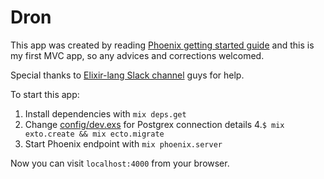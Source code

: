 # Dron


This app was created by reading [Phoenix getting started guide](http://www.phoenixframework.org/docs/overview)
and this is my first MVC app, so any advices and corrections welcomed.

Special thanks to [Elixir-lang Slack channel](https://elixir-lang.slack.com) guys for help.


To start this app:

1. Install dependencies with `mix deps.get`
3. Change [config/dev.exs](config/dev.exs) for Postgrex connection details
4.`$ mix exto.create && mix ecto.migrate`
5. Start Phoenix endpoint with `mix phoenix.server`

Now you can visit `localhost:4000` from your browser.

